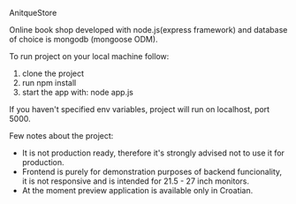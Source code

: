 AnitqueStore

Online book shop developed with node.js(express framework) and database of choice is mongodb (mongoose ODM).


To run project on your local machine follow:

1. clone the project
2. run npm install
3. start the app with: node app.js

If you haven't specified env variables, project will run on localhost, port 5000.


Few notes about the project:
- It is not production ready, therefore it's strongly advised not to use it for production.
- Frontend is purely for demonstration purposes of backend funcionality, it is not responsive and is intended for 21.5 - 27 inch monitors.
- At the moment preview application is available only in Croatian.

